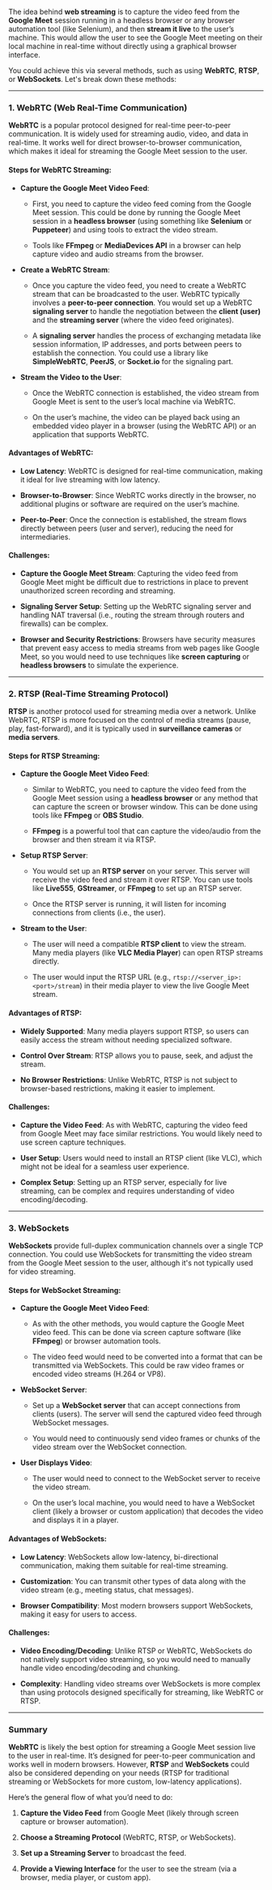 The idea behind **web streaming** is to capture the video feed from the **Google Meet** session running in a headless browser or any browser automation tool (like Selenium), and then **stream it live** to the user’s machine. This would allow the user to see the Google Meet meeting on their local machine in real-time without directly using a graphical browser interface.

You could achieve this via several methods, such as using **WebRTC**, **RTSP**, or **WebSockets**. Let's break down these methods:

---

### 1. **WebRTC (Web Real-Time Communication)**

**WebRTC** is a popular protocol designed for real-time peer-to-peer communication. It is widely used for streaming audio, video, and data in real-time. It works well for direct browser-to-browser communication, which makes it ideal for streaming the Google Meet session to the user.

#### Steps for WebRTC Streaming:

- **Capture the Google Meet Video Feed**:
    
    - First, you need to capture the video feed coming from the Google Meet session. This could be done by running the Google Meet session in a **headless browser** (using something like **Selenium** or **Puppeteer**) and using tools to extract the video stream.
        
    - Tools like **FFmpeg** or **MediaDevices API** in a browser can help capture video and audio streams from the browser.
        
- **Create a WebRTC Stream**:
    
    - Once you capture the video feed, you need to create a WebRTC stream that can be broadcasted to the user. WebRTC typically involves a **peer-to-peer connection**. You would set up a WebRTC **signaling server** to handle the negotiation between the **client (user)** and the **streaming server** (where the video feed originates).
        
    - A **signaling server** handles the process of exchanging metadata like session information, IP addresses, and ports between peers to establish the connection. You could use a library like **SimpleWebRTC**, **PeerJS**, or **Socket.io** for the signaling part.
        
- **Stream the Video to the User**:
    
    - Once the WebRTC connection is established, the video stream from Google Meet is sent to the user’s local machine via WebRTC.
        
    - On the user’s machine, the video can be played back using an embedded video player in a browser (using the WebRTC API) or an application that supports WebRTC.
        

#### Advantages of WebRTC:

- **Low Latency**: WebRTC is designed for real-time communication, making it ideal for live streaming with low latency.
    
- **Browser-to-Browser**: Since WebRTC works directly in the browser, no additional plugins or software are required on the user’s machine.
    
- **Peer-to-Peer**: Once the connection is established, the stream flows directly between peers (user and server), reducing the need for intermediaries.
    

#### Challenges:

- **Capture the Google Meet Stream**: Capturing the video feed from Google Meet might be difficult due to restrictions in place to prevent unauthorized screen recording and streaming.
    
- **Signaling Server Setup**: Setting up the WebRTC signaling server and handling NAT traversal (i.e., routing the stream through routers and firewalls) can be complex.
    
- **Browser and Security Restrictions**: Browsers have security measures that prevent easy access to media streams from web pages like Google Meet, so you would need to use techniques like **screen capturing** or **headless browsers** to simulate the experience.
    

---

### 2. **RTSP (Real-Time Streaming Protocol)**

**RTSP** is another protocol used for streaming media over a network. Unlike WebRTC, RTSP is more focused on the control of media streams (pause, play, fast-forward), and it is typically used in **surveillance cameras** or **media servers**.

#### Steps for RTSP Streaming:

- **Capture the Google Meet Video Feed**:
    
    - Similar to WebRTC, you need to capture the video feed from the Google Meet session using a **headless browser** or any method that can capture the screen or browser window. This can be done using tools like **FFmpeg** or **OBS Studio**.
        
    - **FFmpeg** is a powerful tool that can capture the video/audio from the browser and then stream it via RTSP.
        
- **Setup RTSP Server**:
    
    - You would set up an **RTSP server** on your server. This server will receive the video feed and stream it over RTSP. You can use tools like **Live555**, **GStreamer**, or **FFmpeg** to set up an RTSP server.
        
    - Once the RTSP server is running, it will listen for incoming connections from clients (i.e., the user).
        
- **Stream to the User**:
    
    - The user will need a compatible **RTSP client** to view the stream. Many media players (like **VLC Media Player**) can open RTSP streams directly.
        
    - The user would input the RTSP URL (e.g., `rtsp://<server_ip>:<port>/stream`) in their media player to view the live Google Meet stream.
        

#### Advantages of RTSP:

- **Widely Supported**: Many media players support RTSP, so users can easily access the stream without needing specialized software.
    
- **Control Over Stream**: RTSP allows you to pause, seek, and adjust the stream.
    
- **No Browser Restrictions**: Unlike WebRTC, RTSP is not subject to browser-based restrictions, making it easier to implement.
    

#### Challenges:

- **Capture the Video Feed**: As with WebRTC, capturing the video feed from Google Meet may face similar restrictions. You would likely need to use screen capture techniques.
    
- **User Setup**: Users would need to install an RTSP client (like VLC), which might not be ideal for a seamless user experience.
    
- **Complex Setup**: Setting up an RTSP server, especially for live streaming, can be complex and requires understanding of video encoding/decoding.
    

---

### 3. **WebSockets**

**WebSockets** provide full-duplex communication channels over a single TCP connection. You could use WebSockets for transmitting the video stream from the Google Meet session to the user, although it's not typically used for video streaming.

#### Steps for WebSocket Streaming:

- **Capture the Google Meet Video Feed**:
    
    - As with the other methods, you would capture the Google Meet video feed. This can be done via screen capture software (like **FFmpeg**) or browser automation tools.
        
    - The video feed would need to be converted into a format that can be transmitted via WebSockets. This could be raw video frames or encoded video streams (H.264 or VP8).
        
- **WebSocket Server**:
    
    - Set up a **WebSocket server** that can accept connections from clients (users). The server will send the captured video feed through WebSocket messages.
        
    - You would need to continuously send video frames or chunks of the video stream over the WebSocket connection.
        
- **User Displays Video**:
    
    - The user would need to connect to the WebSocket server to receive the video stream.
        
    - On the user’s local machine, you would need to have a WebSocket client (likely a browser or custom application) that decodes the video and displays it in a player.
        

#### Advantages of WebSockets:

- **Low Latency**: WebSockets allow low-latency, bi-directional communication, making them suitable for real-time streaming.
    
- **Customization**: You can transmit other types of data along with the video stream (e.g., meeting status, chat messages).
    
- **Browser Compatibility**: Most modern browsers support WebSockets, making it easy for users to access.
    

#### Challenges:

- **Video Encoding/Decoding**: Unlike RTSP or WebRTC, WebSockets do not natively support video streaming, so you would need to manually handle video encoding/decoding and chunking.
    
- **Complexity**: Handling video streams over WebSockets is more complex than using protocols designed specifically for streaming, like WebRTC or RTSP.
    

---

### Summary

**WebRTC** is likely the best option for streaming a Google Meet session live to the user in real-time. It’s designed for peer-to-peer communication and works well in modern browsers. However, **RTSP** and **WebSockets** could also be considered depending on your needs (RTSP for traditional streaming or WebSockets for more custom, low-latency applications).

Here’s the general flow of what you’d need to do:

1. **Capture the Video Feed** from Google Meet (likely through screen capture or browser automation).
    
2. **Choose a Streaming Protocol** (WebRTC, RTSP, or WebSockets).
    
3. **Set up a Streaming Server** to broadcast the feed.
    
4. **Provide a Viewing Interface** for the user to see the stream (via a browser, media player, or custom app).